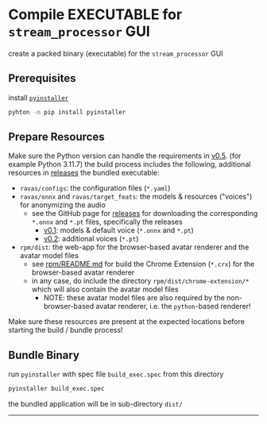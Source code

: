# Compile EXECUTABLE for `stream_processor` GUI

create a packed binary (executable) for the `stream_processor` GUI

## Prerequisites

install [`pyinstaller`][1]

```bash
pyhton -m pip install pyinstaller
```

## Prepare Resources
Make sure the Python version can handle the requirements in [v0.5][6]. (for example Python 3.11.7)
the build process includes the following, additional resources in [releases][2] the bundled executable:

* `ravas/configs`: the configuration files (`*.yaml`)
* `ravas/onnx` and `ravas/target_feats`: the models & resources ("voices") for anonymizing the audio
  * see the GitHub page for [releases][2] for downloading the corresponding `*.onnx` and `*.pt` files, specifically the releases
    * [v0.1][3]: models & default voice (`*.onnx` and `*.pt`)
    * [v0.2][4]: additional voices (`*.pt`)
* `rpm/dist`: the web-app for the browser-based avatar renderer and the avatar model files
  * see [rpm/README.md][5] for build the Chrome Extension (`*.crx`) for the browser-based avatar renderer
  * in any case, do include the directory `rpm/dist/chrome-extension/*` which will also contain the avatar model files  
    * NOTE: these avatar model files are also required by the non-browser-based avatar renderer, i.e. the `python`-based renderer!


Make sure these resources are present at the expected locations before starting the build / bundle process!

## Bundle Binary

run `pyinstaller` with spec file `build_exec.spec` from this directory

```bash
pyinstaller build_exec.spec
```

the bundled application will be in sub-directory `dist/`

------

[1]: https://pyinstaller.org/en/stable/
[2]: https://github.com/carlosfranzreb/stream_processing/releases
[3]: https://github.com/carlosfranzreb/stream_processing/releases/tag/v0.1
[4]: https://github.com/carlosfranzreb/stream_processing/releases/tag/v0.2
[5]: ../rpm/README.md
[6]: https://github.com/carlosfranzreb/ravas/releases/tag/v0.5
